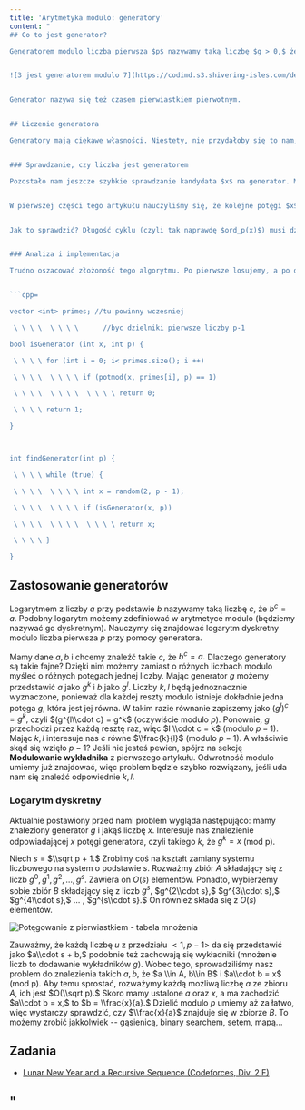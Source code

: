 ```yaml
---
title: 'Arytmetyka modulo: generatory'
content: "
## Co to jest generator?

Generatorem modulo liczba pierwsza $p$ nazywamy taką liczbę $g > 0,$ że $g, g^2, g^3, g^4, ... , g^{p-1}$ przyjmuje wszystkie możliwe reszty modulo $p,$ każdą dokładnie raz. Przykładowo, $2$ nie jest generatorem modulo $7,$ ale $3$ już tak.


![3 jest generatorem modulo 7](https://codimd.s3.shivering-isles.com/demo/uploads/upload_48620c837e5604b2a60bcbce90d8fc72.png)


Generator nazywa się też czasem pierwiastkiem pierwotnym.


## Liczenie generatora

Generatory mają ciekawe własności. Niestety, nie przydałoby się to nam, jeśli nie potrafilibyśmy takiego generatora znaleźć. Z pomocą przychodzi nam algorytm probabilistyczny. Okazuje się bowiem, że generatory nie tylko istnieją, ale jest ich dużo. Dokładniej, jest ich $\\phi(p-1).$ Pomysł na efektywny algorytm szukania generatora: dopóki nie znajdziemy generatora, <b>losujemy</b> dowolną resztę modulo $p$ i sprawdzamy czy spełnia warunki generatora.


### Sprawdzanie, czy liczba jest generatorem

Pozostało nam jeszcze szybkie sprawdzanie kandydata $x$ na generator. Można by oczywiście sprawdzić po kolei każdą potęgę $x$ -- ale to raczej nieoptymalne.


W pierwszej części tego artykułu nauczyliśmy się, że kolejne potęgi $x$ modulo $p$ układają się w cykl. Liczba $x$ będzie więc generatorem wtedy i tylko wtedy, gdy długość cyklu wyniesie dokładnie $p-1.$ Dłuższa niż $p-1$ być nie może -- to wiemy z małego twierdzenia Fermata. Wystarczy więc sprawdzić, czy pierwsze wystąpienie jedynki ($x^a=1$ (mod p)) znajduje się wcześniej, niż dla $a=p-1.$ Jeśli nie -- to znaleźliśmy generator.


Jak to sprawdzić? Długość cyklu (czyli tak naprawdę $ord_p(x)$) musi dzielnikiem $p-1.$ Wystarczy przed rozpoczęciem szukania generatorów rozłożyć $p-1$ na czynniki pierwsze. Mając liczby pierwsze $q$ dzielące $p-1$ możemy łatwo sprawdzić dla każdego z nich, czy $x^q=1$ (mod p).


### Analiza i implementacja

Trudno oszacować złożoność tego algorytmu. Po pierwsze losujemy, a po drugie jedne liczby mają więcej dzielników pierwszych, inne mniej. Tak czy inaczej, jedno sprawdzenie kosztuje nas $O((log \\ p)^2),$ a szansę na trafienie generatora przy jednym strzale mamy $\\frac{\\phi(p-1)}{p-1}.$ Podobnie jak w wypadku testu Millera - Rabina, strzelanie kończy się znacznie szybciej, niż moglibyśmy przypuszczać.


```cpp=

vector <int> primes; //tu powinny wczesniej

 \ \ \ \  \ \ \ \      //byc dzielniki pierwsze liczby p-1

bool isGenerator (int x, int p) {

 \ \ \ \ for (int i = 0; i< primes.size(); i ++)

 \ \ \ \  \ \ \ \ if (potmod(x, primes[i], p) == 1)

 \ \ \ \  \ \ \ \  \ \ \ \ return 0;

 \ \ \ \ return 1;

}



int findGenerator(int p) {

 \ \ \ \ while (true) {

 \ \ \ \  \ \ \ \ int x = random(2, p - 1);

 \ \ \ \  \ \ \ \ if (isGenerator(x, p))

 \ \ \ \  \ \ \ \  \ \ \ \ return x;

 \ \ \ \ }

}

```


## Zastosowanie generatorów

Logarytmem z liczby $a$ przy podstawie $b$ nazywamy taką liczbę $c,$ że $b^c = a.$ Podobny logarytm możemy zdefiniować w arytmetyce modulo (będziemy nazywać go dyskretnym). Nauczymy się znajdować logarytm dyskretny modulo liczba pierwsza $p$ przy pomocy generatora. 


Mamy dane $a, b$ i chcemy znaleźć takie $c,$ że $b^c=a.$ Dlaczego generatory są takie fajne? Dzięki nim możemy zamiast o różnych liczbach modulo myśleć o różnych potęgach jednej liczby. Mając generator $g$ możemy przedstawić $a$ jako $g^k$ i $b$ jako $g^l.$ Liczby $k,l$ będą jednoznacznie wyznaczone, ponieważ dla każdej reszty modulo istnieje dokładnie jedna potęga $g,$ która jest jej równa. W takim razie równanie zapiszemy jako $(g^l)^c = g^k,$ czyli $(g^{l\\cdot c} = g^k$ (oczywiście modulo $p$). Ponownie, $g$ przechodzi przez każdą resztę raz, więc $l \\cdot c = k$ (modulo $p-1$). Mając $k, l$ interesuje nas $c$ równe $\\frac{k}{l}$ (modulo $p-1$). A właściwie skąd się wzięło $p-1$? Jeśli nie jesteś pewien, spójrz na sekcję <b>Modulowanie wykładnika</b> z pierwszego artykułu. Odwrotność modulo umiemy już znajdować, więc problem będzie szybko rozwiązany, jeśli uda nam się znaleźć odpowiednie $k,l.$


### Logarytm dyskretny

Aktualnie postawiony przed nami problem wygląda następująco: mamy znaleziony generator $g$ i jakąś liczbę $x.$ Interesuje nas znalezienie odpowiadającej $x$ potęgi generatora, czyli takiego $k,$ że $g^k=x$ (mod p). 


Niech $s$ = $\\sqrt p + 1.$ Zrobimy coś na kształt zamiany systemu liczbowego na system o podstawie $s.$ Rozważmy zbiór $A$ składający się z liczb $g^0, g^1, g^2, ..., g^s.$ Zawiera on $O(s)$ elementów. Ponadto, wybierzemy sobie zbiór $B$ składający się z liczb $g^s,$ $g^{2\\cdot s},$ $g^{3\\cdot s},$ $g^{4\\cdot s},$ ... , $g^{s\\cdot s}.$ On również składa się z $O(s)$ elementów. 


![Potęgowanie z pierwiastkiem - tabela mnożenia](https://codimd.s3.shivering-isles.com/demo/uploads/upload_3d2c3b639417975430706535d47d8712.png)


Zauważmy, że każdą liczbę $u$ z przedziału $<1, p-1>$ da się przedstawić jako $a\\cdot s + b,$ podobnie też zachowają się wykładniki (mnożenie liczb to dodawanie wykładników $g$). Wobec tego, sprowadziliśmy nasz problem do znalezienia takich $a, b,$ że $a \\in A, b\\in B$ i $a\\cdot b = x$ (mod p). Aby temu sprostać, rozważymy każdą możliwą liczbę $a$ ze zbioru $A,$ ich jest $O(\\sqrt p).$ Skoro mamy ustalone $a$ oraz $x,$ a ma zachodzić $a\\cdot b = x,$ to $b = \\frac{x}{a}.$ Dzielić modulo $p$ umiemy aż za łatwo, więc wystarczy sprawdzić, czy $\\frac{x}{a}$ znajduje się w zbiorze $B.$ To możemy zrobić jakkolwiek -- gąsienicą, binary searchem, setem, mapą...


## Zadania

- [Lunar New Year and a Recursive Sequence (Codeforces, Div. 2 F)](https://codeforces.com/contest/1106/problem/F)

"
---
```

